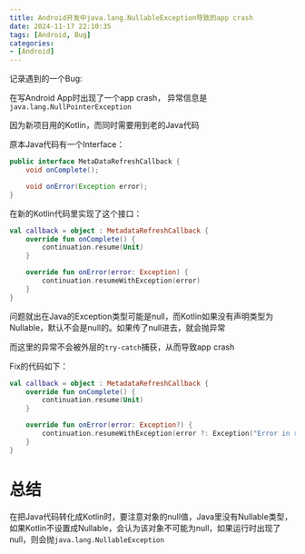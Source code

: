 ```yaml
---
title: Android开发中java.lang.NullableException导致的app crash
date: 2024-11-17 22:10:35
tags: [Android, Bug]
categories:
- [Android]
---
```

记录遇到的一个Bug:

在写Android App时出现了一个app crash，
异常信息是`java.lang.NullPointerException`

因为新项目用的Kotlin，而同时需要用到老的Java代码

原本Java代码有一个Interface：
```java
public interface MetaDataRefreshCallback {
    void onComplete();

    void onError(Exception error);
}
```

在新的Kotlin代码里实现了这个接口：
```kotlin
val callback = object : MetadataRefreshCallback {
    override fun onComplete() {
        continuation.resume(Unit)
    }

    override fun onError(error: Exception) {
        continuation.resumeWithException(error)
    }
}
```

问题就出在Java的Exception类型可能是null，而Kotlin如果没有声明类型为Nullable，默认不会是null的。如果传了null进去，就会抛异常

而这里的异常不会被外层的`try-catch`捕获，从而导致app crash

Fix的代码如下：
```kotlin
val callback = object : MetadataRefreshCallback {
    override fun onComplete() {
        continuation.resume(Unit)
    }

    override fun onError(error: Exception?) {
        continuation.resumeWithException(error ?: Exception("Error in refreshing items"))
    }
}
```

# 总结
在把Java代码转化成Kotlin时，要注意对象的null值，Java里没有Nullable类型，如果Kotlin不设置成Nullable，会认为该对象不可能为null，如果运行时出现了null，则会抛`java.lang.NullableException`

